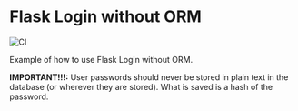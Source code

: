 # Flask Login without ORM

![CI](https://github.com/leynier/flask-login-without-orm/workflows/CI/badge.svg)

Example of how to use Flask Login without ORM.

**IMPORTANT!!!:** User passwords should never be stored in plain text in the database (or wherever they are stored). What is saved is a hash of the password.
